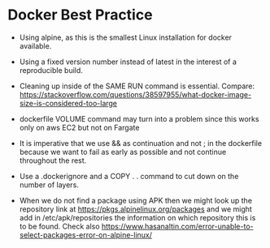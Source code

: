 # Docker Best Practice #


* Using alpine, as this is the smallest Linux installation for docker available.

* Using a fixed version number instead of latest in the interest of a reproducible build.

* Cleaning up inside of the SAME RUN command is essential. Compare: https://stackoverflow.com/questions/38597955/what-docker-image-size-is-considered-too-large

* dockerfile VOLUME command may turn into a problem since this works only on aws EC2 but not on Fargate

* It is imperative that we use && as continuation and not ; in the dockerfile because we want to fail as early as possible and not continue throughout the rest.

* Use a .dockerignore and a COPY . . command to cut down on the number of layers.

* When we do not find a package using APK then we might look up the repository link at https://pkgs.alpinelinux.org/packages and we might add in /etc/apk/repositories the
information on which repository this is to be found. Check also https://www.hasanaltin.com/error-unable-to-select-packages-error-on-alpine-linux/